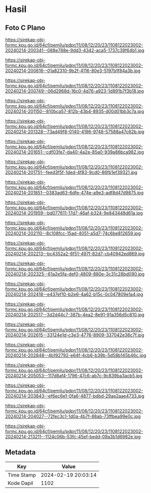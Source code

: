 # Hasil

## Foto C Plano

https://sirekap-obj-formc.kpu.go.id/64cf/pemilu/pdpr/11/08/12/20/23/1108122023002-20240214-200341--088e788e-9dd3-4342-aca5-1737c39f64b1.jpg

https://sirekap-obj-formc.kpu.go.id/64cf/pemilu/pdpr/11/08/12/20/23/1108122023002-20240214-200616--01a82310-9b2f-4116-80e3-5197b1f84a3b.jpg

https://sirekap-obj-formc.kpu.go.id/64cf/pemilu/pdpr/11/08/12/20/23/1108122023002-20240214-200749--06d2968d-16c0-4d76-a923-1d891b7f3b18.jpg

https://sirekap-obj-formc.kpu.go.id/64cf/pemilu/pdpr/11/08/12/20/23/1108122023002-20240214-201150--810bca57-812b-43b4-8935-d00d01bb3c7a.jpg

https://sirekap-obj-formc.kpu.go.id/64cf/pemilu/pdpr/11/08/12/20/23/1108122023002-20240214-201328--73ad49f8-0140-4196-9748-57588a47c62b.jpg

https://sirekap-obj-formc.kpu.go.id/64cf/pemilu/pdpr/11/08/12/20/23/1108122023002-20240214-201651--cdf03fe7-da40-4a2e-85a0-939a86bca982.jpg

https://sirekap-obj-formc.kpu.go.id/64cf/pemilu/pdpr/11/08/12/20/23/1108122023002-20240214-201751--feed3f5f-1ded-4f83-9cd0-86fb1ef39321.jpg

https://sirekap-obj-formc.kpu.go.id/64cf/pemilu/pdpr/11/08/12/20/23/1108122023002-20240214-201851--0383ad63-6dfe-474e-a9e3-adf8d47d9875.jpg

https://sirekap-obj-formc.kpu.go.id/64cf/pemilu/pdpr/11/08/12/20/23/1108122023002-20240214-201959--bd077611-17d7-46af-b324-9e843448d61a.jpg

https://sirekap-obj-formc.kpu.go.id/64cf/pemilu/pdpr/11/08/12/20/23/1108122023002-20240214-202110--8c108fcc-15ad-4051-a5d7-74c6be812659.jpg

https://sirekap-obj-formc.kpu.go.id/64cf/pemilu/pdpr/11/08/12/20/23/1108122023002-20240214-202213--bc4352a2-6f51-497f-82d7-cb40942ed869.jpg

https://sirekap-obj-formc.kpu.go.id/64cf/pemilu/pdpr/11/08/12/20/23/1108122023002-20240214-202325--61a2e5fa-def0-4809-880e-3c31c28bd090.jpg

https://sirekap-obj-formc.kpu.go.id/64cf/pemilu/pdpr/11/08/12/20/23/1108122023002-20240214-202418--e437ef10-b2e6-4a62-b15c-0c047809e1a4.jpg

https://sirekap-obj-formc.kpu.go.id/64cf/pemilu/pdpr/11/08/12/20/23/1108122023002-20240214-202517--3d2d44c7-387b-4ea2-8e91-91a356d5c810.jpg

https://sirekap-obj-formc.kpu.go.id/64cf/pemilu/pdpr/11/08/12/20/23/1108122023002-20240214-202615--33124e1d-c3e3-4776-8909-337042e36c7f.jpg

https://sirekap-obj-formc.kpu.go.id/64cf/pemilu/pdpr/11/08/12/20/23/1108122023002-20240214-202848--4b192792-e64f-4cb6-b39b-5d58b145b46c.jpg

https://sirekap-obj-formc.kpu.go.id/64cf/pemilu/pdpr/11/08/12/20/23/1108122023002-20240214-205053--117d8af4-1796-47c6-ab7c-9c839ba3acb5.jpg

https://sirekap-obj-formc.kpu.go.id/64cf/pemilu/pdpr/11/08/12/20/23/1108122023002-20240214-203843--ef6ec6e1-0fa6-4877-bdbd-29ae2aae4733.jpg

https://sirekap-obj-formc.kpu.go.id/64cf/pemilu/pdpr/11/08/12/20/23/1108122023002-20240214-204027--72fec3c1-1d0a-4b7f-88ab-73ffbea99e0c.jpg

https://sirekap-obj-formc.kpu.go.id/64cf/pemilu/pdpr/11/08/12/20/23/1108122023002-20240214-213211--1124c06b-53fc-45ef-bedd-09a3b1d6982e.jpg


## Metadata

| Key        | Value               |
| ---------- | ------------------- |
| Time Stamp | 2024-02-19 20:03:14 |
| Kode Dapil | 1102                |



